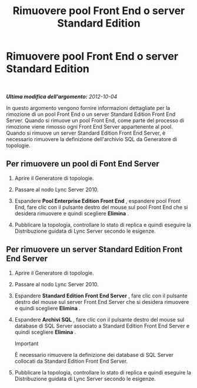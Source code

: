 ﻿---
title: Rimuovere pool Front End o server Standard Edition
TOCTitle: Rimuovere pool Front End o server Standard Edition
ms:assetid: 83c39a36-49a1-4ac6-9cc5-b0e441b1fdec
ms:mtpsurl: https://technet.microsoft.com/it-it/library/JJ688115(v=OCS.15)
ms:contentKeyID: 49887633
ms.date: 08/24/2015
mtps_version: v=OCS.15
ms.translationtype: HT
---

# Rimuovere pool Front End o server Standard Edition

 

_**Ultima modifica dell'argomento:** 2012-10-04_

In questo argomento vengono fornire informazioni dettagliate per la rimozione di un pool Front End o un server Standard Edition Front End Server. Quando si rimuove un pool Front End, come parte del processo di rimozione viene rimosso ogni Front End Server appartenente al pool. Quando si rimuove un server Standard Edition Front End Server, è necessario rimuovere la definizione dell'archivio SQL da Generatore di topologie.

## Per rimuovere un pool di Font End Server

1.  Aprire il Generatore di topologie.

2.  Passare al nodo Lync Server 2010.

3.  Espandere **Pool Enterprise Edition Front End** , espandere pool Front End, fare clic con il pulsante destro del mouse sul pool Front End che si desidera rimuovere e quindi scegliere **Elimina** .

4.  Pubblicare la topologia, controllare lo stato di replica e quindi eseguire la Distribuzione guidata di Lync Server secondo le esigenze.

## Per rimuovere un server Standard Edition Front End Server

1.  Aprire il Generatore di topologie.

2.  Passare al nodo Lync Server 2010.

3.  Espandere **Standard Edition Front End Server** , fare clic con il pulsante destro del mouse sul server Front End Server che si desidera rimuovere e quindi scegliere **Elimina** .

4.  Espandere **Archivi SQL** , fare clic con il pulsante destro del mouse sul database di SQL Server associato a Standard Edition Front End Server e quindi scegliere **Elimina** .
    
    > [!IMPORTANT]  
    > È necessario rimuovere la definizione dei database di SQL Server collocati da Standard Edition Front End Server.

5.  Pubblicare la topologia, controllare lo stato di replica e quindi eseguire la Distribuzione guidata di Lync Server secondo le esigenze.

